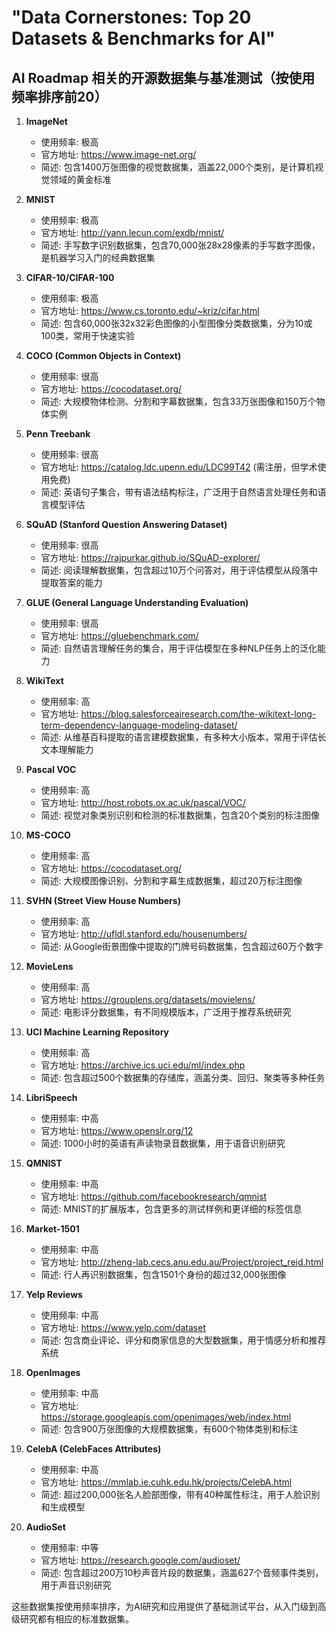 # "Data Cornerstones: Top 20 Datasets & Benchmarks for AI"

## AI Roadmap 相关的开源数据集与基准测试（按使用频率排序前20）

1. **ImageNet**
   - 使用频率: 极高
   - 官方地址: https://www.image-net.org/
   - 简述: 包含1400万张图像的视觉数据集，涵盖22,000个类别，是计算机视觉领域的黄金标准

2. **MNIST**
   - 使用频率: 极高
   - 官方地址: http://yann.lecun.com/exdb/mnist/
   - 简述: 手写数字识别数据集，包含70,000张28x28像素的手写数字图像，是机器学习入门的经典数据集

3. **CIFAR-10/CIFAR-100**
   - 使用频率: 极高
   - 官方地址: https://www.cs.toronto.edu/~kriz/cifar.html
   - 简述: 包含60,000张32x32彩色图像的小型图像分类数据集，分为10或100类，常用于快速实验

4. **COCO (Common Objects in Context)**
   - 使用频率: 很高
   - 官方地址: https://cocodataset.org/
   - 简述: 大规模物体检测、分割和字幕数据集，包含33万张图像和150万个物体实例

5. **Penn Treebank**
   - 使用频率: 很高
   - 官方地址: https://catalog.ldc.upenn.edu/LDC99T42 (需注册，但学术使用免费)
   - 简述: 英语句子集合，带有语法结构标注，广泛用于自然语言处理任务和语言模型评估

6. **SQuAD (Stanford Question Answering Dataset)**
   - 使用频率: 很高
   - 官方地址: https://rajpurkar.github.io/SQuAD-explorer/
   - 简述: 阅读理解数据集，包含超过10万个问答对，用于评估模型从段落中提取答案的能力

7. **GLUE (General Language Understanding Evaluation)**
   - 使用频率: 很高
   - 官方地址: https://gluebenchmark.com/
   - 简述: 自然语言理解任务的集合，用于评估模型在多种NLP任务上的泛化能力

8. **WikiText**
   - 使用频率: 高
   - 官方地址: https://blog.salesforceairesearch.com/the-wikitext-long-term-dependency-language-modeling-dataset/
   - 简述: 从维基百科提取的语言建模数据集，有多种大小版本，常用于评估长文本理解能力

9. **Pascal VOC**
   - 使用频率: 高
   - 官方地址: http://host.robots.ox.ac.uk/pascal/VOC/
   - 简述: 视觉对象类别识别和检测的标准数据集，包含20个类别的标注图像

10. **MS-COCO**
    - 使用频率: 高
    - 官方地址: https://cocodataset.org/
    - 简述: 大规模图像识别、分割和字幕生成数据集，超过20万标注图像

11. **SVHN (Street View House Numbers)**
    - 使用频率: 高
    - 官方地址: http://ufldl.stanford.edu/housenumbers/
    - 简述: 从Google街景图像中提取的门牌号码数据集，包含超过60万个数字

12. **MovieLens**
    - 使用频率: 高
    - 官方地址: https://grouplens.org/datasets/movielens/
    - 简述: 电影评分数据集，有不同规模版本，广泛用于推荐系统研究

13. **UCI Machine Learning Repository**
    - 使用频率: 高
    - 官方地址: https://archive.ics.uci.edu/ml/index.php
    - 简述: 包含超过500个数据集的存储库，涵盖分类、回归、聚类等多种任务

14. **LibriSpeech**
    - 使用频率: 中高
    - 官方地址: https://www.openslr.org/12
    - 简述: 1000小时的英语有声读物录音数据集，用于语音识别研究

15. **QMNIST**
    - 使用频率: 中高
    - 官方地址: https://github.com/facebookresearch/qmnist
    - 简述: MNIST的扩展版本，包含更多的测试样例和更详细的标签信息

16. **Market-1501**
    - 使用频率: 中高
    - 官方地址: http://zheng-lab.cecs.anu.edu.au/Project/project_reid.html
    - 简述: 行人再识别数据集，包含1501个身份的超过32,000张图像

17. **Yelp Reviews**
    - 使用频率: 中高
    - 官方地址: https://www.yelp.com/dataset
    - 简述: 包含商业评论、评分和商家信息的大型数据集，用于情感分析和推荐系统

18. **OpenImages**
    - 使用频率: 中高
    - 官方地址: https://storage.googleapis.com/openimages/web/index.html
    - 简述: 包含900万张图像的大规模数据集，有600个物体类别和标注

19. **CelebA (CelebFaces Attributes)**
    - 使用频率: 中高
    - 官方地址: https://mmlab.ie.cuhk.edu.hk/projects/CelebA.html
    - 简述: 超过200,000张名人脸部图像，带有40种属性标注，用于人脸识别和生成模型

20. **AudioSet**
    - 使用频率: 中等
    - 官方地址: https://research.google.com/audioset/
    - 简述: 包含超过200万10秒声音片段的数据集，涵盖627个音频事件类别，用于声音识别研究

这些数据集按使用频率排序，为AI研究和应用提供了基础测试平台，从入门级到高级研究都有相应的标准数据集。